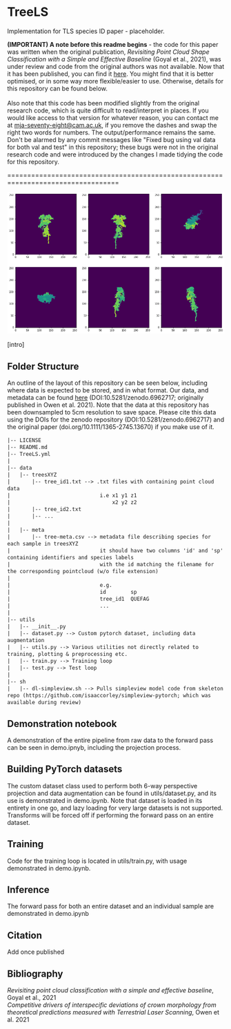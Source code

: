# TreeLS
Implementation for TLS species ID paper - placeholder.

**(IMPORTANT) A note before this readme begins** - the code for this paper was written when the original publication, 
*Revisiting Point Cloud Shape Classification with a Simple and Effective Baseline* (Goyal et al., 2021), was under review and code from the original authors 
was not available. Now that it has been published, you can find it [here](https://github.com/princeton-vl/SimpleView). You might find that it is better 
optimised, or in some way more flexible/easier to use. Otherwise, details for this repository can be found below. <br/>
<br/>
Also note that this code has been modified slightly from the original research code, which is quite difficult to read/interpret in places. If you would like access to that version for whatever reason, you can contact me at mja-seventy-eight@cam.ac.uk, if you remove the dashes and swap the right two words for numbers. The output/performance remains the same. Don't be alarmed by any commit messages like "Fixed bug using val data for both val and test" in this repository; these bugs were not in the original research code and were introduced by the changes I made tidying the code for this repository.

==================================================================================<br/>

![image](projections.png)

[intro]

## Folder Structure
An outline of the layout of this repository can be seen below, including where data is expected to be stored, and in what format. Our data, and metadata can be found [here](https://zenodo.org/record/6962717#.Yu_Dc_HMK3I) (DOI:10.5281/zenodo.6962717; originally published in Owen et al. 2021). Note that the data at this repository has been downsampled to 5cm resolution to save space. Please cite this data using the DOIs for the zenodo repository (DOI:10.5281/zenodo.6962717) and the original paper (doi.org/10.1111/1365-2745.13670) if you make use of it.


```
|-- LICENSE 
|-- README.md 
|-- TreeLS.yml 
| 
|-- data 
|   |-- treesXYZ 
|       |-- tree_id1.txt --> .txt files with containing point cloud data 
|                             i.e x1 y1 z1
|                                 x2 y2 z2
|       |-- tree_id2.txt      
|       |-- ... 
|
|   |-- meta
|       |-- tree-meta.csv --> metadata file describing species for each sample in treesXYZ
|                             it should have two columns 'id' and 'sp' containing identifiers and species labels
|                             with the id matching the filename for the corresponding pointcloud (w/o file extension)
|
|                             e.g. 
|                             id        sp
|                             tree_id1  QUEFAG
|                             ...
| 
|-- utils 
|   |-- __init__.py 
|   |-- dataset.py --> Custom pytorch dataset, including data augmentation
|   |-- utils.py --> Various utilities not directly related to training, plotting & preprocessing etc.
|   |-- train.py --> Training loop
|   |-- test.py --> Test loop
| 
|-- sh 
|   |-- dl-simpleview.sh --> Pulls simpleview model code from skeleton repo (https://github.com/isaaccorley/simpleview-pytorch; which was available during review)
```

## Demonstration notebook
A demonstration of the entire pipeline from raw data to the forward pass can be seen in demo.ipnyb, including the projection process.

## Building PyTorch datasets
The custom dataset class used to perform both 6-way perspective projection and data augmentation can be found in utils/dataset.py, and its use is demonstrated in demo.ipynb. Note that dataset is loaded in its entirety in one go, and lazy loading for very large datasets is not supported. Transforms will be forced off if performing the forward pass on an entire dataset.

## Training
Code for the training loop is located in utils/train.py, with usage demonstrated in demo.ipynb.

## Inference
The forward pass for both an entire dataset and an individual sample are demonstrated in demo.ipynb

## Citation
Add once published

## Bibliography
*Revisiting point cloud classification with a simple and effective baseline*, Goyal et al., 2021 <br/>
*Competitive drivers of interspecific deviations of crown morphology from theoretical predictions measured with Terrestrial Laser Scanning*, Owen et al. 2021
